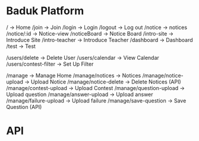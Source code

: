 # Baduk Platform

/ -> Home
/join -> Join
/login -> Login
/logout -> Log out
/notice -> notices
/notice/:id -> Notice-view
/noticeBoard -> Notice Board
/intro-site -> Introduce Site
/intro-teacher -> Introduce Teacher
/dashboard -> Dashboard
/test -> Test

/users/delete -> Delete User
/users/calendar -> View Calendar
/users/contest-filter -> Set Up Filter

/manage -> Manage Home
/manage/notices -> Notices
/manage/notice-upload -> Upload Notice
/manage/notice-delete -> Delete Notices (API)
/manage/contest-upload -> Upload Contest
/manage/question-upload -> Upload question
/manage/answer-upload -> Upload answer
/manage/failure-upload -> Upload failure
/manage/save-question -> Save Question (API)

<!-- /manage/question-form-upload -> Upload question-form -->

# API
